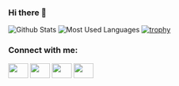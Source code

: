 ### Hi there 👋

<!--
**lzh-zone/lzh-zone** is a ✨ _special_ ✨ repository because its `README.md` (this file) appears on your GitHub profile.!-->


![Github Stats](https://github-readme-stats.vercel.app/api?username=lzh-zone&show_icons=true&theme=dark&count_private=true)
![Most Used Languages](https://github-readme-stats.vercel.app/api/top-langs/?username=lzh-zone&theme=dark&layout=compact)
[![trophy](https://github-profile-trophy.vercel.app/?username=lzh-zone&theme=onedark)](https://github.com/ryo-ma/github-profile-trophy)
<h3 align="left">Connect with me:</h3>
<p align="left">
<a href="your link" target="blank"><img align="center" src="https://cdn.jsdelivr.net/npm/simple-icons@3.0.1/icons/twitter.svg" alt="" height="30" width="40" /></a>
<a href="your link" target="blank"><img align="center" src="https://cdn.jsdelivr.net/npm/simple-icons@3.0.1/icons/linkedin.svg" alt="" height="30" width="40" /></a>
<a href="your link" target="blank"><img align="center" src="https://cdn.jsdelivr.net/npm/simple-icons@3.0.1/icons/instagram.svg" alt="" height="30" width="40" /></a>
<a href="your link" target="blank"><img align="center" src="https://cdn.jsdelivr.net/npm/simple-icons@3.0.1/icons/youtube.svg" alt="" height="30" width="40" /></a>
</p>


